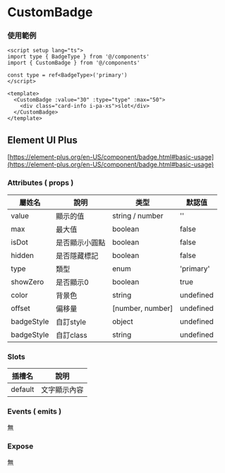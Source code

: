 # CustomBadge

### 使用範例

```vue
<script setup lang="ts">
import type { BadgeType } from '@/components'
import { CustomBadge } from '@/components'

const type = ref<BadgeType>('primary')
</script>

<template>
  <CustomBadge :value="30" :type="type" :max="50">
    <div class="card-info i-pa-xs">slot</div>
  </CustomBadge>
</template>
```

## Element UI Plus

[https://element-plus.org/en-US/component/badge.html#basic-usage](https://element-plus.org/en-US/component/badge.html#basic-usage)

### Attributes ( props )

| 屬姓名     | 說明            | 类型             | 默認值    |
| ---------- | -------------- | ---------------- | --------- |
| value      | 顯示的值        | string / number  | ''        |
| max        | 最大值          | boolean          | false     |
| isDot      | 是否顯示小圓點   | boolean          | false     |
| hidden     | 是否隱藏標記     | boolean          | false     |
| type       | 類型            | enum             | 'primary' |
| showZero   | 是否顯示0       | boolean          | true      |
| color      | 背景色          | string           | undefined |
| offset     | 偏移量          | [number, number] | undefined |
| badgeStyle | 自訂style       | object           | undefined |
| badgeStyle | 自訂class       | string           | undefined |

### Slots

| 插槽名  | 說明         |
| ------- | ------------ |
| default | 文字顯示內容 |

### Events ( emits )

無

### Expose

無
